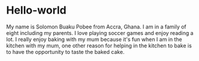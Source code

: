 # Hello-world

My name is Solomon Buaku Pobee from Accra, Ghana. I am in a family of eight including my parents. I love playing soccer games and enjoy reading a lot. 
I really enjoy baking with my mum because it's fun when I am in the kitchen with my mum, one other reason for helping in the kitchen to bake is to have the opportunity to taste the baked cake.
